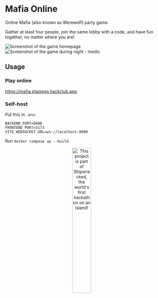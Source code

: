 # Mafia Online

Online Mafia (also known as Werewolf) party game.

Gather at least four people, join the same lobby with a code, and have fun together, no matter where you are!

![Screenshot of the game homepage](https://i.imgur.com/anaFUDq.jpeg)
![Screenshot of the game during night - medic](https://i.imgur.com/SNxtYhS.png)

## Usage

### Play online

<https://mafia.ptaqqqq.hackclub.app>

### Self-host

Put this in `.env`:

```.env
BACKEND_PORT=8000
FRONTEND_PORT=5173
VITE_WEBSOCKET_URL=ws://localhost:8000
```

Run `docker compose up --build`.

<div align="center">
  <a href="https://shipwrecked.hackclub.com/?t=ghrm" target="_blank">
    <img src="https://hc-cdn.hel1.your-objectstorage.com/s/v3/739361f1d440b17fc9e2f74e49fc185d86cbec14_badge.png" 
         alt="This project is part of Shipwrecked, the world's first hackathon on an island!" 
         style="width: 35%;">
  </a>
</div>
